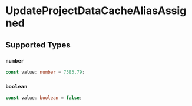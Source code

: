 # UpdateProjectDataCacheAliasAssigned


## Supported Types

### `number`

```typescript
const value: number = 7583.79;
```

### `boolean`

```typescript
const value: boolean = false;
```

